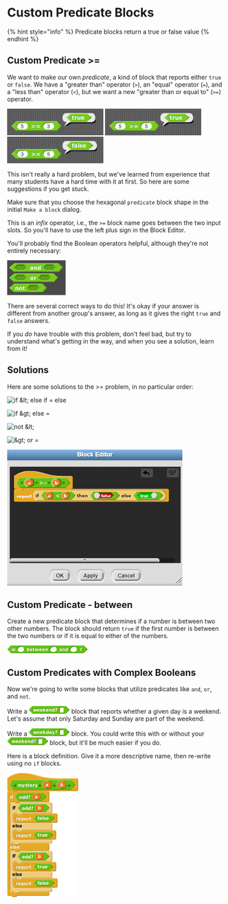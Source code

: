 # Custom Predicate Blocks

{% hint style="info" %}
Predicate blocks return a true or false value
{% endhint %}

## Custom Predicate  &gt;=

We want to make our own _predicate_, a kind of block that reports either `true` or `false`. We have a "greater than" operator \(`>`\), an "equal" operator \(`=`\), and a "less than" operator \(`<`\), but we want a new "greater than or equal to" \(`>=`\) operator.

![](../.gitbook/assets/image%20%28148%29.png) ![](../.gitbook/assets/image%20%28300%29.png) ![](../.gitbook/assets/image%20%28154%29.png) 

This isn't really a hard problem, but we've learned from experience that many students have a hard time with it at first. So here are some suggestions if you get stuck.

Make sure that you choose the hexagonal `predicate` block shape in the initial `Make a block` dialog.

This is an _infix_ operator, i.e., the `>=` block name goes between the two input slots. So you'll have to use the left plus sign in the Block Editor.

You'll probably find the Boolean operators helpful, although they're not entirely necessary:

![](../.gitbook/assets/image%20%2885%29.png)

There are several correct ways to do this! It's okay if your answer is different from another group's answer, as long as it gives the right `true` and `false` answers.

If you _do_ have trouble with this problem, don't feel bad, but try to understand what's getting in the way, and when you see a solution, learn from it!

## Solutions

Here are some solutions to the &gt;= problem, in no particular order:

![if &amp;lt; else if = else](https://beautyjoy.github.io/bjc-r/img/prog/ge-ifelseelse.png)

![if &amp;gt; else =](https://beautyjoy.github.io/bjc-r/img/prog/ge-ifelse.png)

![not &amp;lt;](https://beautyjoy.github.io/bjc-r/img/prog/ge-notless.png)

![ &amp;gt; or =](https://beautyjoy.github.io/bjc-r/img/prog/ge-or.png)

![](../.gitbook/assets/image%20%28319%29.png)

## Custom Predicate - between 

Create a new predicate block that determines if a number is between two other numbers. The block should return `true` if the first number is between the two numbers or if it is equal to either of the numbers.

![](../.gitbook/assets/image%20%28150%29.png)

## Custom Predicates with Complex Booleans

Now we're going to write some blocks that utilize predicates like `and`, `or`, and `not`.

Write a ![](../.gitbook/assets/image%20%28239%29.png) block that reports whether a given day is a weekend. Let's assume that only Saturday and Sunday are part of the weekend.

Write a ![](../.gitbook/assets/image%20%28144%29.png) block. You could write this with or without your ![](../.gitbook/assets/image%20%28239%29.png) block, but it'll be much easier if you do.

Here is a block definition. Give it a more descriptive name, then re-write using no `if` blocks.

![](../.gitbook/assets/image%20%28301%29.png)

